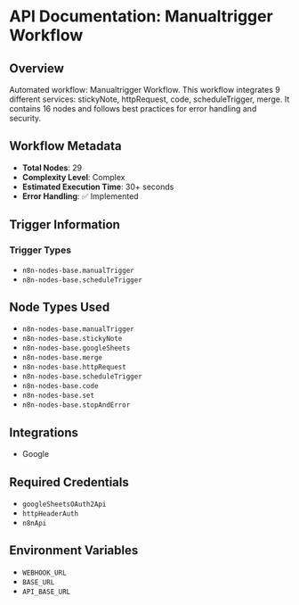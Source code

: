 # API Documentation: Manualtrigger Workflow

## Overview
Automated workflow: Manualtrigger Workflow. This workflow integrates 9 different services: stickyNote, httpRequest, code, scheduleTrigger, merge. It contains 16 nodes and follows best practices for error handling and security.

## Workflow Metadata
- **Total Nodes**: 29
- **Complexity Level**: Complex
- **Estimated Execution Time**: 30+ seconds
- **Error Handling**: ✅ Implemented

## Trigger Information
### Trigger Types
- `n8n-nodes-base.manualTrigger`
- `n8n-nodes-base.scheduleTrigger`

## Node Types Used
- `n8n-nodes-base.manualTrigger`
- `n8n-nodes-base.stickyNote`
- `n8n-nodes-base.googleSheets`
- `n8n-nodes-base.merge`
- `n8n-nodes-base.httpRequest`
- `n8n-nodes-base.scheduleTrigger`
- `n8n-nodes-base.code`
- `n8n-nodes-base.set`
- `n8n-nodes-base.stopAndError`

## Integrations
- Google

## Required Credentials
- `googleSheetsOAuth2Api`
- `httpHeaderAuth`
- `n8nApi`

## Environment Variables
- `WEBHOOK_URL`
- `BASE_URL`
- `API_BASE_URL`
